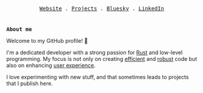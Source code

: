 <p align="center">
  <samp>
    <a href="https://baptiste.lol">Website</a> .
    <a href="https://github.com/baptiste0928?tab=repositories">Projects</a> .
    <a href="https://bsky.app/profile/did:plc:l3qcvokq4q4mb22hthpf5gbf">Bluesky</a> .
    <a href="https://www.linkedin.com/in/baptiste-girardeau/">LinkedIn</a>
  </samp>
</p>

#

<samp><strong>About me</strong></samp>

Welcome to my GitHub profile! 👋

I'm a dedicated developer with a strong passion for [Rust](https://www.rust-lang.org/) and low-level programming.
My focus is not only on creating [efficient](https://xkcd.com/1445/) and [robust](https://xkcd.com/2347/) code but also on enhancing [user experience](https://xkcd.com/1172/).

I love experimenting with new stuff, and that sometimes leads to projects that I publish here.
